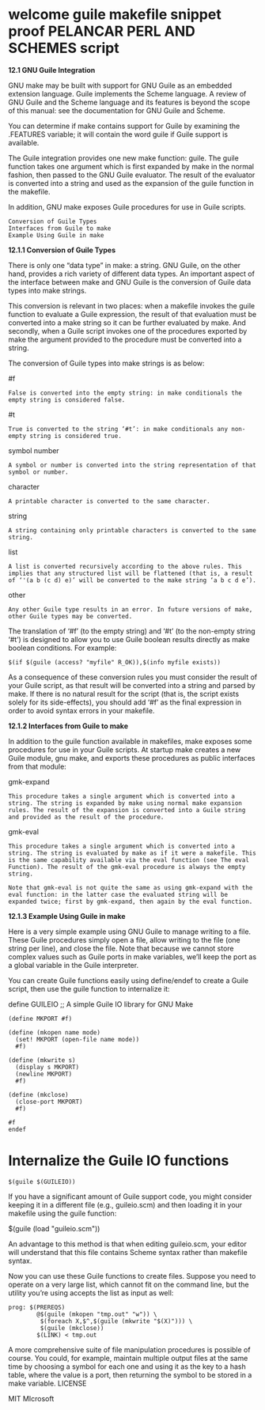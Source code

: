 # welcome guile makefile snippet proof PELANCAR PERL AND SCHEMES script 

**12.1 GNU Guile Integration**

GNU make may be built with support for GNU Guile as an embedded extension language. Guile implements the Scheme language. A review of GNU Guile and the Scheme language and its features is beyond the scope of this manual: see the documentation for GNU Guile and Scheme.

You can determine if make contains support for Guile by examining the .FEATURES variable; it will contain the word guile if Guile support is available.

The Guile integration provides one new make function: guile. The guile function takes one argument which is first expanded by make in the normal fashion, then passed to the GNU Guile evaluator. The result of the evaluator is converted into a string and used as the expansion of the guile function in the makefile.

In addition, GNU make exposes Guile procedures for use in Guile scripts.

    Conversion of Guile Types
    Interfaces from Guile to make
    Example Using Guile in make

**12.1.1 Conversion of Guile Types**

There is only one “data type” in make: a string. GNU Guile, on the other hand, provides a rich variety of different data types. An important aspect of the interface between make and GNU Guile is the conversion of Guile data types into make strings.

This conversion is relevant in two places: when a makefile invokes the guile function to evaluate a Guile expression, the result of that evaluation must be converted into a make string so it can be further evaluated by make. And secondly, when a Guile script invokes one of the procedures exported by make the argument provided to the procedure must be converted into a string.

The conversion of Guile types into make strings is as below:

#f

    False is converted into the empty string: in make conditionals the empty string is considered false.
#t

    True is converted to the string ‘#t’: in make conditionals any non-empty string is considered true.
symbol
number

    A symbol or number is converted into the string representation of that symbol or number.
character

    A printable character is converted to the same character.
string

    A string containing only printable characters is converted to the same string.
list

    A list is converted recursively according to the above rules. This implies that any structured list will be flattened (that is, a result of ‘'(a b (c d) e)’ will be converted to the make string ‘a b c d e’).
other

    Any other Guile type results in an error. In future versions of make, other Guile types may be converted.

The translation of ‘#f’ (to the empty string) and ‘#t’ (to the non-empty string ‘#t’) is designed to allow you to use Guile boolean results directly as make boolean conditions. For example:

```
$(if $(guile (access? "myfile" R_OK)),$(info myfile exists))
```

As a consequence of these conversion rules you must consider the result of your Guile script, as that result will be converted into a string and parsed by make. If there is no natural result for the script (that is, the script exists solely for its side-effects), you should add ‘#f’ as the final expression in order to avoid syntax errors in your makefile. 

**12.1.2 Interfaces from Guile to make**

In addition to the guile function available in makefiles, make exposes some procedures for use in your Guile scripts. At startup make creates a new Guile module, gnu make, and exports these procedures as public interfaces from that module:

gmk-expand

    This procedure takes a single argument which is converted into a string. The string is expanded by make using normal make expansion rules. The result of the expansion is converted into a Guile string and provided as the result of the procedure.
gmk-eval

    This procedure takes a single argument which is converted into a string. The string is evaluated by make as if it were a makefile. This is the same capability available via the eval function (see The eval Function). The result of the gmk-eval procedure is always the empty string.

    Note that gmk-eval is not quite the same as using gmk-expand with the eval function: in the latter case the evaluated string will be expanded twice; first by gmk-expand, then again by the eval function.

**12.1.3 Example Using Guile in make**

Here is a very simple example using GNU Guile to manage writing to a file. These Guile procedures simply open a file, allow writing to the file (one string per line), and close the file. Note that because we cannot store complex values such as Guile ports in make variables, we’ll keep the port as a global variable in the Guile interpreter.

You can create Guile functions easily using define/endef to create a Guile script, then use the guile function to internalize it:

define GUILEIO
;; A simple Guile IO library for GNU Make
```
(define MKPORT #f)

(define (mkopen name mode)
  (set! MKPORT (open-file name mode))
  #f)

(define (mkwrite s)
  (display s MKPORT)
  (newline MKPORT)
  #f)

(define (mkclose)
  (close-port MKPORT)
  #f)

#f
endef
```
# Internalize the Guile IO functions
``` 
$(guile $(GUILEIO))
```
If you have a significant amount of Guile support code, you might consider keeping it in a different file (e.g., guileio.scm) and then loading it in your makefile using the guile function:

$(guile (load "guileio.scm"))

An advantage to this method is that when editing guileio.scm, your editor will understand that this file contains Scheme syntax rather than makefile syntax.

Now you can use these Guile functions to create files. Suppose you need to operate on a very large list, which cannot fit on the command line, but the utility you’re using accepts the list as input as well:

```
prog: $(PREREQS)
        @$(guile (mkopen "tmp.out" "w")) \
         $(foreach X,$^,$(guile (mkwrite "$(X)"))) \
         $(guile (mkclose))
        $(LINK) < tmp.out
```
A more comprehensive suite of file manipulation procedures is possible of course. You could, for example, maintain multiple output files at the same time by choosing a symbol for each one and using it as the key to a hash table, where the value is a port, then returning the symbol to be stored in a make variable. 
LICENSE

MIT MIcrosoft
